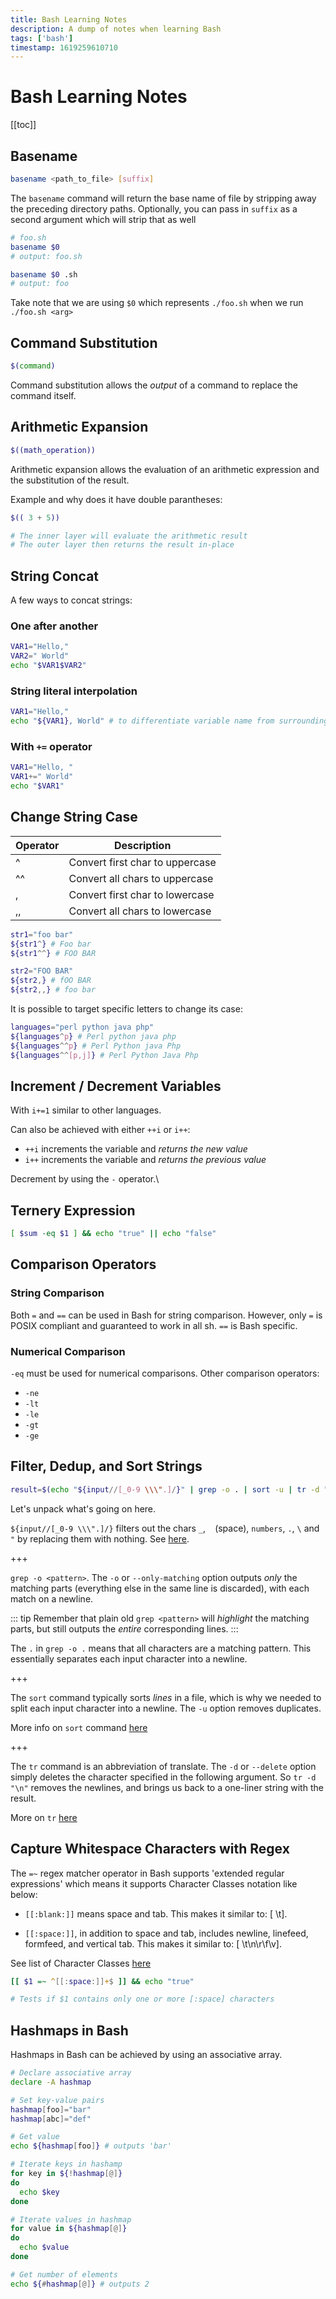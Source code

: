 ```yaml
---
title: Bash Learning Notes
description: A dump of notes when learning Bash
tags: ['bash']
timestamp: 1619259610710
---
```


# Bash Learning Notes

[[toc]]

## Basename

```bash
basename <path_to_file> [suffix]
```

The `basename` command will return the base name of file by stripping away the preceding directory paths. Optionally, you can pass in `suffix` as a second argument which will strip that as well

```bash
# foo.sh
basename $0
# output: foo.sh

basename $0 .sh
# output: foo
```

Take note that we are using `$0` which represents `./foo.sh` when we run `./foo.sh <arg>`

## Command Substitution

```bash
$(command)
```

Command substitution allows the *output* of a command to replace the command itself.

## Arithmetic Expansion

```bash
$((math_operation))
```

Arithmetic expansion allows the evaluation of an arithmetic expression and the substitution of the result.

Example and why does it have double parantheses:

```bash
$(( 3 + 5))

# The inner layer will evaluate the arithmetic result
# The outer layer then returns the result in-place
```

## String Concat

A few ways to concat strings:

### One after another

```bash
VAR1="Hello,"
VAR2=" World"
echo "$VAR1$VAR2"
```

### String literal interpolation

```bash
VAR1="Hello,"
echo "${VAR1}, World" # to differentiate variable name from surrounding string chars
```

### With `+=` operator

```bash
VAR1="Hello, "
VAR1+=" World"
echo "$VAR1"
```

## Change String Case
| Operator | Description |
| --- | --- |
| ^ | Convert first char to uppercase |
| ^^ | Convert all chars to uppercase |
| , | Convert first char to lowercase |
| ,, | Convert all chars to lowercase |

```bash
str1="foo bar"
${str1^} # Foo bar
${str1^^} # FOO BAR

str2="FOO BAR"
${str2,} # fOO BAR
${str2,,} # foo bar
```

It is possible to target specific letters to change its case:

```bash
languages="perl python java php"
${languages^p} # Perl python java php
${languages^^p} # Perl Python java Php
${languages^^[p,j]} # Perl Python Java Php
```

## Increment / Decrement Variables

With `i+=1` similar to other languages.

Can also be achieved with either `++i` or `i++`:
- `++i` increments the variable and *returns the new value*
- `i++` increments the variable and *returns the previous value*

Decrement by using the `-` operator.\

## Ternery Expression

```bash
[ $sum -eq $1 ] && echo "true" || echo "false"
```

## Comparison Operators

### String Comparison
Both `=` and `==` can be used in Bash for string comparison. However, only `=` is POSIX compliant and guaranteed to work in all sh. `==` is Bash specific.

### Numerical Comparison
`-eq` must be used for numerical comparisons. Other comparison operators:
- `-ne`
- `-lt`
- `-le`
- `-gt`
- `-ge`

## Filter, Dedup, and Sort Strings

```bash
result=$(echo "${input//[_0-9 \\\".]/}" | grep -o . | sort -u | tr -d "\n")
```

Let's unpack what's going on here. 

`${input//[_0-9 \\\".]/}` filters out the chars `_`, ` ` (space), `numbers`, `.`, `\` and `"` by replacing them with nothing. See [here](./Shell_Parameter_Expansion.md#string-replace).

+++

`grep -o <pattern>`. The `-o` or `--only-matching` option outputs *only* the matching parts (everything else in the same line is discarded), with each match on a newline. 

::: tip
Remember that plain old `grep <pattern>` will *highlight* the matching parts, but still outputs the *entire* corresponding lines.
:::

The `.` in `grep -o .` means that all characters are a matching pattern. This essentially separates each input character into a newline.

+++

The `sort` command typically sorts *lines* in a file, which is why we needed to split each input character into a newline. The `-u` option removes duplicates.

More info on `sort` command [here](https://www.geeksforgeeks.org/sort-command-linuxunix-examples/)

+++

The `tr` command is an abbreviation of translate. The `-d` or `--delete` option simply deletes the character specified in the following argument. So `tr -d "\n"` removes the newlines, and brings us back to a one-liner string with the result.

More on `tr` [here](https://linuxize.com/post/linux-tr-command/)

## Capture Whitespace Characters with Regex
The `=~` regex matcher operator in Bash supports 'extended regular expressions' which means it supports Character Classes notation like below:

- `[[:blank:]]` means space and tab. This makes it similar to: [ \t].

- `[[:space:]]`, in addition to space and tab, includes newline, linefeed, formfeed, and vertical tab. This makes it similar to: [ \t\n\r\f\v].

See list of Character Classes [here](https://en.wikibooks.org/wiki/Regular_Expressions/POSIX-Extended_Regular_Expressions#Character_classes)

```bash
[[ $1 =~ ^[[:space:]]+$ ]] && echo "true"

# Tests if $1 contains only one or more [:space] characters
```

## Hashmaps in Bash
Hashmaps in Bash can be achieved by using an associative array.

```bash
# Declare associative array
declare -A hashmap

# Set key-value pairs
hashmap[foo]="bar"
hashmap[abc]="def"

# Get value
echo ${hashmap[foo]} # outputs 'bar'

# Iterate keys in hashamp
for key in ${!hashmap[@]}
do
  echo $key
done

# Iterate values in hashmap
for value in ${hashmap[@]}
do
  echo $value
done

# Get number of elements
echo ${#hashmap[@]} # outputs 2
```

<PostDate />
<PageTags />
